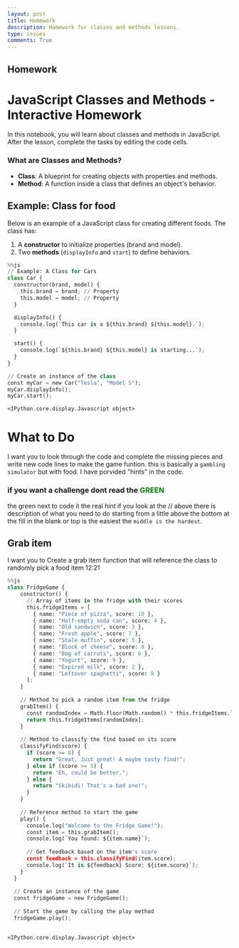```yaml
---
layout: post
title: Homework
description: Homework for classes and methods lessons.
type: issues
comments: True
---
```


## Homework 

# JavaScript Classes and Methods - Interactive Homework
In this notebook, you will learn about classes and methods in JavaScript. After the lesson, complete the tasks by editing the code cells.

### What are Classes and Methods?
- **Class**: A blueprint for creating objects with properties and methods.
- **Method**: A function inside a class that defines an object's behavior.



## Example: Class for food

Below is an example of a JavaScript class for creating different foods. The class has:
1. A **constructor** to initialize properties (brand and model).
2. Two **methods** (`displayInfo` and `start`) to define behaviors.



```python
%%js
// Example: A Class for Cars
class Car {
  constructor(brand, model) {
    this.brand = brand; // Property
    this.model = model; // Property
  }

  displayInfo() {
    console.log(`This car is a ${this.brand} ${this.model}.`);
  }

  start() {
    console.log(`${this.brand} ${this.model} is starting...`);
  }
}

// Create an instance of the class
const myCar = new Car("Tesla", "Model S");
myCar.displayInfo();
myCar.start();

```


    <IPython.core.display.Javascript object>


# What to Do
I want you to look through the code and complete the missing pieces and write new code lines to make the game funtion.
this is basically a `gambling simulator` but with food.
I have porvided "hints" in the code.
### if you want a challenge dont read the <span style="color: green;">GREEN</span>
the green next to code it the real hint if you look at the // above there is description of what you need to do
starting from a little above the bottom at the fill in the blank or top is the easiest the `middle is the hardest`.
## Grab item
I want you to Create a grab item function that will reference the class to randomly pick a food item
12:21



```python
%%js
class FridgeGame {
    constructor() {
      // Array of items in the fridge with their scores
      this.fridgeItems = [
        { name: "Piece of pizza", score: 10 },
        { name: "Half-empty soda can", score: 4 },
        { name: "Old sandwich", score: 3 },
        { name: "Fresh apple", score: 7 },
        { name: "Stale muffin", score: 5 },
        { name: "Block of cheese", score: 8 },
        { name: "Bag of carrots", score: 6 },
        { name: "Yogurt", score: 9 },
        { name: "Expired milk", score: 2 },
        { name: "Leftover spaghetti", score: 8 }
      ];
    }
  
    // Method to pick a random item from the fridge
    grabItem() {
      const randomIndex = Math.floor(Math.random() * this.fridgeItems.length);
      return this.fridgeItems[randomIndex];
    }
  
    // Method to classify the find based on its score
    classifyFind(score) {
      if (score >= 8) {
        return "Great, Just great! A maybe tasty find!";
      } else if (score >= 5) {
        return "Eh, could be better.";
      } else {
        return "Skibidi! That's a bad one!";
      }
    }
  
    // Reference method to start the game
    play() {
      console.log("Welcome to the Fridge Game!");
      const item = this.grabItem();
      console.log(`You found: ${item.name}`);
      
      // Get feedback based on the item's score
      const feedback = this.classifyFind(item.score);
      console.log(`It is ${feedback} Score: ${item.score}`);
    }
  }
  
  // Create an instance of the game
  const fridgeGame = new FridgeGame();
  
  // Start the game by calling the play method
  fridgeGame.play();
  

```


    <IPython.core.display.Javascript object>

